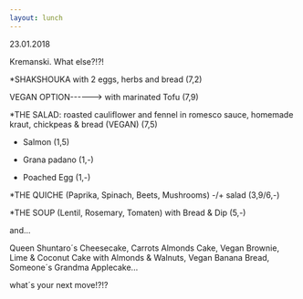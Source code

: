 ```yaml
---
layout: lunch
---
```



23.01.2018

Kremanski. What else?!?!

\*SHAKSHOUKA with 2 eggs, herbs and bread (7,2)

VEGAN OPTION------&gt; with marinated Tofu (7,9)

\*THE SALAD: roasted cauliflower and fennel in romesco sauce, homemade kraut, chickpeas & bread (VEGAN) (7,5)

+ Salmon (1,5)

+ Grana padano (1,-)

+ Poached Egg (1,-)

\*THE QUICHE (Paprika, Spinach, Beets, Mushrooms) -/+ salad (3,9/6,-)

\*THE SOUP (Lentil, Rosemary, Tomaten) with Bread & Dip (5,-)

and...

Queen Shuntaro&acute;s Cheesecake, Carrots Almonds Cake, Vegan Brownie, Lime & Coconut Cake with Almonds & Walnuts, Vegan Banana Bread, Someone&acute;s Grandma Applecake...

what&acute;s your next move!?!?